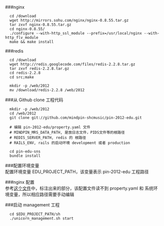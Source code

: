###nginx
```
  cd /download
  wget http://mirrors.sohu.com/nginx/nginx-0.8.55.tar.gz
  tar zxvf nginx-0.8.55.tar.gz
  cd nginx-0.8.55/
  ./configure --with-http_ssl_module --prefix=/usr/local/nginx --with-http_flv_module
  make && make install
```

###redis
```
  cd /download
  wget http://redis.googlecode.com/files/redis-2.2.8.tar.gz
  tar zxvf redis-2.2.8.tar.gz
  cd redis-2.2.8
  cd src;make

  mkdir -p /web/2012
  mv /download/redis-2.2.8 /web/2012
```

###从 Github clone 工程代码
```
  mkdir -p /web/2012
  cd /web/2012
  git clone git://github.com/mindpin-shcmusic/pin-2012-edu.git

  # 编辑 pin-2012-edu/property.yaml 文件
  # MINDPIN_MRS_DATA_PATH, 是放日志文件，PIDS文件等的根路径
  # REDIS_SERVER_PATH, redis 的 根路径
  # RAILS_ENV, rails 的启动环境 development 或者 production

  cd pin-edu-sns
  bundle install
```

###配置环境变量<br/>
  配置环境变量 EDU_PROJECT_PATH，该变量表示 pin-2012-edu 工程路径

###nginx 配置<br/>
  参考[这个文件](https://github.com/mindpin-shcmusic/pin-2012-edu/conf/nginx.production.conf.demo)中，标注出来的部分，该配置文件读不到 property.yaml 和 系统环境变量，所以相应路径需要手动编辑


###启动 management 工程<br/>
```
  cd $EDU_PROJECT_PATH/sh
  ./unicorn_management.sh start
```